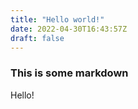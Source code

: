 ```yaml
---
title: "Hello world!"
date: 2022-04-30T16:43:57Z
draft: false
---
```


### This is some markdown

Hello!